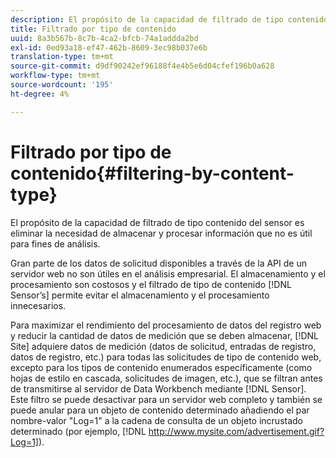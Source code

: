 ```yaml
---
description: El propósito de la capacidad de filtrado de tipo contenido del sensor es eliminar la necesidad de almacenar y procesar información que no es útil para fines de análisis.
title: Filtrado por tipo de contenido
uuid: 8a3b567b-8c7b-4ca2-bfcb-74a1addda2bd
exl-id: 0ed93a18-ef47-462b-8609-3ec98b037e6b
translation-type: tm+mt
source-git-commit: d9df90242ef96188f4e4b5e6d04cfef196b0a628
workflow-type: tm+mt
source-wordcount: '195'
ht-degree: 4%

---
```


# Filtrado por tipo de contenido{#filtering-by-content-type}

El propósito de la capacidad de filtrado de tipo contenido del sensor es eliminar la necesidad de almacenar y procesar información que no es útil para fines de análisis.

Gran parte de los datos de solicitud disponibles a través de la API de un servidor web no son útiles en el análisis empresarial. El almacenamiento y el procesamiento son costosos y el filtrado de tipo de contenido [!DNL Sensor’s] permite evitar el almacenamiento y el procesamiento innecesarios.

Para maximizar el rendimiento del procesamiento de datos del registro web y reducir la cantidad de datos de medición que se deben almacenar, [!DNL Site] adquiere datos de medición (datos de solicitud, entradas de registro, datos de registro, etc.) para todas las solicitudes de tipo de contenido web, excepto para los tipos de contenido enumerados específicamente (como hojas de estilo en cascada, solicitudes de imagen, etc.), que se filtran antes de transmitirse al servidor de Data Workbench mediante [!DNL Sensor]. Este filtro se puede desactivar para un servidor web completo y también se puede anular para un objeto de contenido determinado añadiendo el par nombre-valor &quot;Log=1&quot; a la cadena de consulta de un objeto incrustado determinado (por ejemplo, [!DNL http://www.mysite.com/advertisement.gif?Log=1]).
